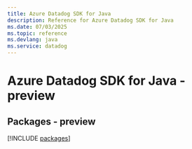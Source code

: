 ```yaml
---
title: Azure Datadog SDK for Java
description: Reference for Azure Datadog SDK for Java
ms.date: 07/03/2025
ms.topic: reference
ms.devlang: java
ms.service: datadog
---
```

# Azure Datadog SDK for Java - preview
## Packages - preview
[!INCLUDE [packages](datadog-index.md)]